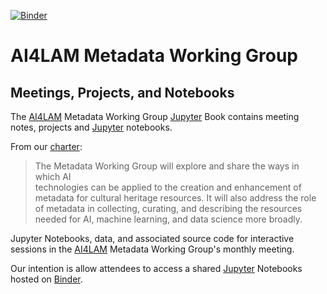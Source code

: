 [![Binder](https://mybinder.org/badge_logo.svg)](https://mybinder.org/v2/gh/AI4LAM/metadata-wg-notebooks/HEAD)

# AI4LAM Metadata Working Group
## Meetings, Projects, and Notebooks
The [AI4LAM][AI4LAM] Metadata Working Group [Jupyter][JBBK] Book contains
meeting notes, projects and [Jupyter][JB] notebooks. 

From our [charter][CHARTER]:

> The Metadata Working Group will explore and share the ways in which AI  
> technologies can be applied to the creation and enhancement of metadata 
> for cultural heritage resources. It will also address the role of 
> metadata in collecting, curating, and describing the resources needed 
> for AI, machine learning, and data science more broadly.

Jupyter Notebooks, data, and associated source code for interactive sessions in the [AI4LAM][AI4LAM] Metadata Working Group's monthly meeting. 

Our intention is allow attendees to access a shared 
[Jupyter][JB] Notebooks hosted on [Binder](https://mybinder.org/).

[AI4LAM]: https://www.ai4lam.org
[CHARTER]: charter.pdf
[JB]: https://jupyter.org/
[JBBK]: https://jupyterbook.org/
